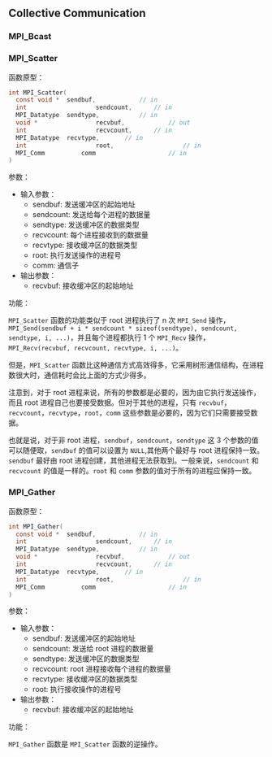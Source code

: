 



## Collective Communication

### MPI_Bcast



### MPI_Scatter

函数原型：

```C
int MPI_Scatter(
  const void *	sendbuf, 			// in
  int 					sendcount, 		// in
  MPI_Datatype 	sendtype,			// in
  void *				recvbuf, 			// out
  int 					recvcount, 		// in
  MPI_Datatype 	recvtype, 		// in
  int 					root,					// in
  MPI_Comm 			comm					// in
)
```

参数：

- 输入参数：
  - sendbuf: 发送缓冲区的起始地址
  - sendcount: 发送给每个进程的数据量
  - sendtype: 发送缓冲区的数据类型
  - recvcount: 每个进程接收到的数据量
  - recvtype: 接收缓冲区的数据类型
  - root: 执行发送操作的进程号
  - comm: 通信子
- 输出参数：
  - recvbuf: 接收缓冲区的起始地址

功能：

`MPI_Scatter` 函数的功能类似于 root 进程执行了 n 次 `MPI_Send` 操作，`MPI_Send(sendbuf + i * sendcount * sizeof(sendtype), sendcount, sendtype, i, ...)`，并且每个进程都执行 1 个 `MPI_Recv` 操作，`MPI_Recv(recvbuf, recvcount, recvtype, i, ...)`。

但是，`MPI_Scatter` 函数比这种通信方式高效得多，它采用树形通信结构，在进程数很大时，通信耗时会比上面的方式少得多。

注意到，对于 root 进程来说，所有的参数都是必要的，因为由它执行发送操作，而且 root 进程自己也要接受数据。但对于其他的进程，只有 `recvbuf`，`recvcount`，`recvtype`，`root`，`comm` 这些参数是必要的，因为它们只需要接受数据。

也就是说，对于非 root 进程，`sendbuf`，`sendcount`，`sendtype` 这 3 个参数的值可以随便取，`sendbuf` 的值可以设置为 `NULL`,其他两个最好与 root 进程保持一致。`sendbuf` 最好由 root 进程创建，其他进程无法获取到。一般来说，`sendcount` 和 `recvcount` 的值是一样的。`root` 和 `comm` 参数的值对于所有的进程应保持一致。

### MPI_Gather

函数原型：

```C
int MPI_Gather(
  const void *	sendbuf, 			// in
  int 					sendcount, 		// in
  MPI_Datatype 	sendtype,			// in
  void *				recvbuf, 			// out
  int 					recvcount, 		// in
  MPI_Datatype 	recvtype, 		// in
  int 					root,					// in
  MPI_Comm 			comm					// in
)
```

参数：

- 输入参数：
  - sendbuf: 发送缓冲区的起始地址
  - sendcount: 发送给 root 进程的数据量
  - sendtype: 发送缓冲区的数据类型
  - recvcount: root 进程接收每个进程的数据量
  - recvtype: 接收缓冲区的数据类型
  - root: 执行接收操作的进程号
- 输出参数：
  - recvbuf: 接收缓冲区的起始地址

功能：

`MPI_Gather` 函数是 `MPI_Scatter` 函数的逆操作。

